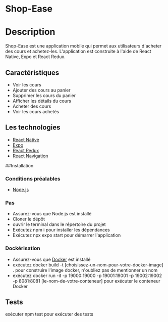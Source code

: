 # Shop-Ease

# Description

 Shop-Ease est une application mobile qui permet aux utilisateurs d'acheter des cours
   et achetez-les. L'application est construite à l'aide de React Native, Expo et React Redux.

## Caractéristiques

- Voir les cours
- Ajouter des cours au panier
- Supprimer les cours du panier
- Afficher les détails du cours
- Acheter des cours
- Voir les cours achetés

## Les technologies

- [React Native](https://reactnative.dev/)
- [Expo](https://expo.io/)
- [React Redux](https://react-redux.js.org/)
- [React Navigation](https://reactnavigation.org/)

##Installation

### Conditions préalables

- [Node.js](https://nodejs.org/en/)

### Pas

- Assurez-vous que Node.js est installé
- Cloner le dépôt
- ouvrir le terminal dans le répertoire du projet
- Exécutez npm i pour installer les dépendances
- Exécutez npx expo start pour démarrer l'application

### Dockérisation

- Assurez-vous que [Docker](https://www.docker.com/) est installé
- exécutez docker build -t [choisissez-un-nom-pour-votre-docker-image] . pour construire l'image docker, n'oubliez pas de mentionner un nom
- exécutez docker run -it -p 19000:19000 -p 19001:19001 -p 19002:19002 -p 8081:8081 [le-nom-de-votre-conteneur] pour exécuter le conteneur Docker

## Tests
exécuter npm test pour exécuter des tests

